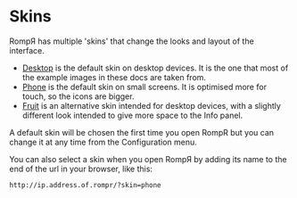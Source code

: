 # Skins

RompЯ has multiple 'skins' that change the looks and layout of the interface.

* [Desktop](/RompR/Desktop-Skin) is the default skin on desktop devices. It is the one that most of the example images in these docs are taken from.
* [Phone](/RompR/Phone-Skin) is the default skin on small screens. It is optimised more for touch, so the icons are bigger.
* [Fruit](/RompR/Fruit-Skin) is an alternative skin intended for desktop devices, with a slightly different look intended to give more space to the Info panel.

A default skin will be chosen the first time you open RompR but you can change it at any time from the Configuration menu.

You can also select a skin when you open RompЯ by adding its name to the end of the url in your browser, like this:

    http://ip.address.of.rompr/?skin=phone
    
